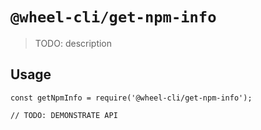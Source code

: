 # `@wheel-cli/get-npm-info`

> TODO: description

## Usage

```
const getNpmInfo = require('@wheel-cli/get-npm-info');

// TODO: DEMONSTRATE API
```

